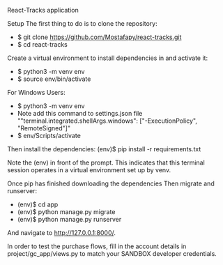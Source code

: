 React-Tracks application

Setup
The first thing to do is to clone the repository:

- $ git clone https://github.com/Mostafapy/react-tracks.git
- $ cd react-tracks

Create a virtual environment to install dependencies in and activate it:
- $ python3 -m venv env
- $ source env/bin/activate

For Windows Users:
- $ python3 -m venv env
- Note add this command to settings.json file ""terminal.integrated.shellArgs.windows": ["-ExecutionPolicy", "RemoteSigned"]"
- $ env/Scripts/activate

Then install the dependencies:
(env)$ pip install -r requirements.txt

Note the (env) in front of the prompt. This indicates that this terminal session operates in a virtual environment set up by venv.

Once pip has finished downloading the dependencies Then migrate and runserver:
- (env)$ cd app
- (env)$ python manage.py migrate
- (env)$ python manage.py runserver


And navigate to http://127.0.0.1:8000/.

In order to test the purchase flows, fill in the account details in project/gc_app/views.py to match your SANDBOX developer credentials.